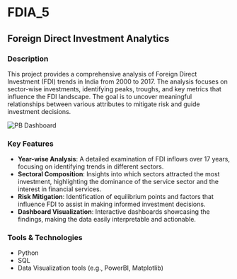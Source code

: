 # FDIA_5

## Foreign Direct Investment Analytics

### Description
This project provides a comprehensive analysis of Foreign Direct Investment (FDI) trends in India from 2000 to 2017. The analysis focuses on sector-wise investments, identifying peaks, troughs, and key metrics that influence the FDI landscape. The goal is to uncover meaningful relationships between various attributes to mitigate risk and guide investment decisions.

![PB Dashboard](https://github.com/tanayaharley/FDIA_5/issues/2#issue-2494437892)

### Key Features
- **Year-wise Analysis**: A detailed examination of FDI inflows over 17 years, focusing on identifying trends in different sectors.
- **Sectoral Composition**: Insights into which sectors attracted the most investment, highlighting the dominance of the service sector and the interest in financial services.
- **Risk Mitigation**: Identification of equilibrium points and factors that influence FDI to assist in making informed investment decisions.
- **Dashboard Visualization**: Interactive dashboards showcasing the findings, making the data easily interpretable and actionable.

### Tools & Technologies
- Python
- SQL
- Data Visualization tools (e.g., PowerBI, Matplotlib)
